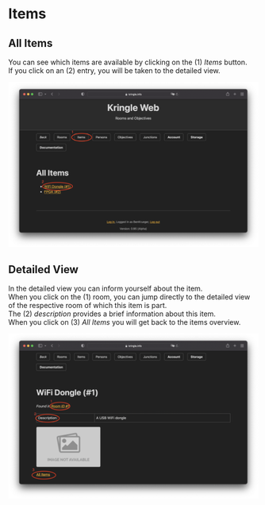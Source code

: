# Items

## All Items

You can see which items are available by clicking on the (1) *Items* button.  
If you click on an (2) entry, you will be taken to the detailed view.  

![All Items](./img/items_all.png)

## Detailed View

In the detailed view you can inform yourself about the item.  
When you click on the (1) room, you can jump directly to the detailed view of the respective room of which this item is part.  
The (2) *description* provides a brief information about this item.  
When you click on (3) *All Items* you will get back to the items overview.  

![Items Detail](./img/items_detail.png)
